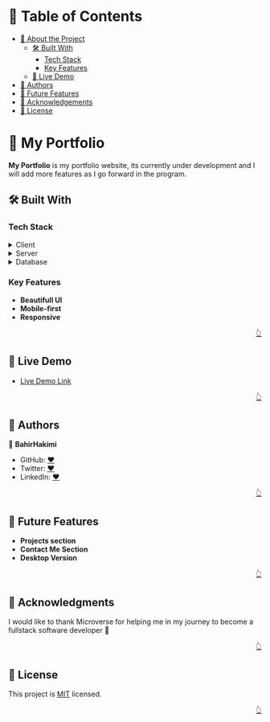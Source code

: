 <a name="readme-top"></a>

<!-- TABLE OF CONTENTS -->

# 📗 Table of Contents

- [📖 About the Project](#about-project)
  - [🛠 Built With](#built-with)
    - [Tech Stack](#tech-stack)
    - [Key Features](#key-features)
  - [🚀 Live Demo](#live-demo)
- [👥 Authors](#authors)
- [🔭 Future Features](#future-features)
- [🙏 Acknowledgements](#acknowledgements)
- [📝 License](#license)

<!-- PROJECT DESCRIPTION -->

# 📖 My Portfolio <a name="about-project"></a>

**My Portfolio** is my portfolio website, its currently under development and I will add more features as I go forward in the program.

## 🛠 Built With <a name="built-with"></a>

### Tech Stack <a name="tech-stack"></a>

<details>
  <summary>Client</summary>
  <ul>
   <li>HTML</li>
   <li>CSS</li>
  </ul>
</details>

<details>
  <summary>Server</summary>
  <ul>
    <li>Will be added later</li>
  </ul>
</details>

<details>
<summary>Database</summary>
  <ul>
    <li>Will be added later</li>
  </ul>
</details>

<!-- Features -->

### Key Features <a name="key-features"></a>

- **Beautifull UI**
- **Mobile-first**
- **Responsive**

<p align="right"><a href="#readme-top">👆</a></p>

<!-- LIVE DEMO -->

## 🚀 Live Demo <a name="live-demo"></a>

- [Live Demo Link](https://bahirhakimy.github.io/My-Portfolio/)

<p align="right"><a href="#readme-top">👆</a></p>

<!-- AUTHORS -->

## 👥 Authors <a name="authors"></a>

👤 **BahirHakimi**

- GitHub: [:heart:](https://github.com/bahirhakimy)
- Twitter: [:heart:](https://twitter.com/bahirhakimy)
- LinkedIn: [:heart:](https://linkedin.com/in/bahirhakimy)

<p align="right"><a href="#readme-top">👆</a></p>

<!-- FUTURE FEATURES -->

## 🔭 Future Features <a name="future-features"></a>

- **Projects section**
- **Contact Me Section**
- **Desktop Version**

<p align="right"><a href="#readme-top">👆</a></p>

<!-- ACKNOWLEDGEMENTS -->

## 🙏 Acknowledgments <a name="acknowledgements"></a>

I would like to thank Microverse for helping me in my journey to become a fullstack software developer 🌹

<p align="right"><a href="#readme-top">👆</a></p>

<!-- LICENSE -->

## 📝 License <a name="license"></a>

This project is [MIT](./LICENSE) licensed.

<p align="right"><a href="#readme-top">👆</a></p>
